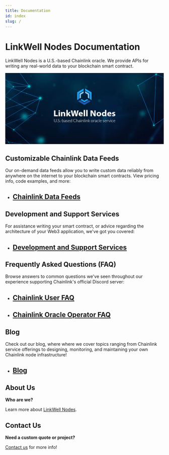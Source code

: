 ```yaml
---
title: Documentation
id: index
slug: /
---
```


# LinkWell Nodes Documentation

<lw-subtitle><lw-emphasis>LinkWell Nodes is a U.S.-based Chainlink oracle. </lw-emphasis>We provide APIs for writing any real-world data to your blockchain smart contract.</lw-subtitle>

![LinkWell Nodes - U.S.-based Chainlink oracle](/img/lw-banner_1080x485_Docs-Home.webp "LinkWell Nodes - U.S.-based Chainlink oracle")

## Customizable Chainlink Data Feeds

Our on-demand data feeds allow you to write custom data reliably from anywhere on the internet to your blockchain smart contracts. View pricing info, code examples, and more:

<!--
<button onClick={()=>window.location.href='/services/direct-request-jobs/Jobs-and-Pricing'} type="button" className="blueButton">Chainlink Data Feeds</button>
-->

- ## [Chainlink Data Feeds](/services/direct-request-jobs/Jobs-and-Pricing)

## Development and Support Services

For assistance writing your smart contract, or advice regarding the architecture of your Web3 application, we've got you covered:

- ## [Development and Support Services](/services/Development-Services)

## Frequently Asked Questions (FAQ)

Browse answers to common questions we've seen throughout our experience supporting Chainlink's official Discord server:

- ## [Chainlink User FAQ](/knowledgebase/faq/Chainlink-Users)
- ## [Chainlink Oracle Operator FAQ](/knowledgebase/faq/Chainlink-Operators)

## Blog

Check out our blog, where where we cover topics ranging from Chainlink service offerings to designing, monitoring, and maintaining your own Chainlink node infrastructure!

- ## [Blog](/blog) 

## About Us

**Who are we?** 

Learn more about [LinkWell Nodes](/about).

## Contact Us

**Need a custom quote or project?** 

[Contact us](https://linkwellnodes.io/#contact-us) for more info!